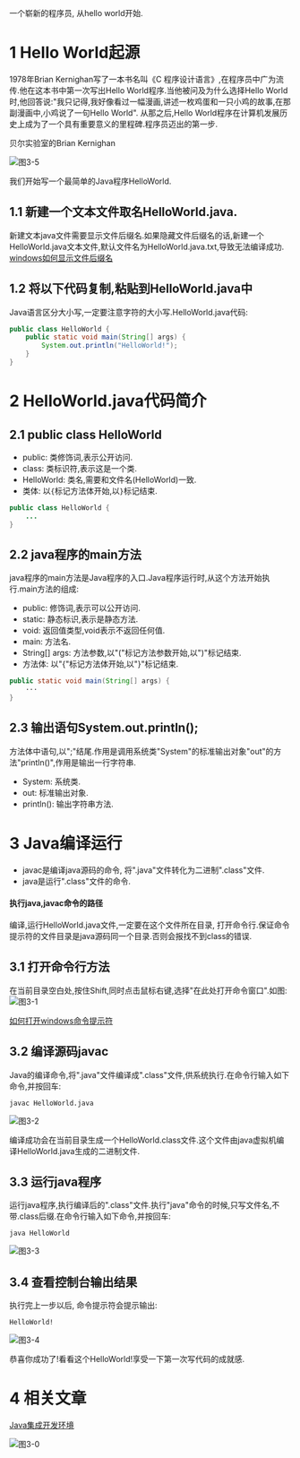 <div class="jumbotron">
<p>一个崭新的程序员, 从hello world开始.</p>  
</div>


1 Hello World起源
===

1978年Brian Kernighan写了一本书名叫《C 程序设计语言》,在程序员中广为流传.他在这本书中第一次写出Hello World程序.当他被问及为什么选择Hello World时,他回答说:"我只记得,我好像看过一幅漫画,讲述一枚鸡蛋和一只小鸡的故事,在那副漫画中,小鸡说了一句Hello World".
从那之后,Hello World程序在计算机发展历史上成为了一个具有重要意义的里程碑.程序员迈出的第一步.

贝尔实验室的Brian Kernighan

![图3-5](http://localhost/img/java/basic/3-5.jpg)  

我们开始写一个最简单的Java程序HelloWorld.

1.1 新建一个文本文件取名HelloWorld.java.
---

新建文本java文件需要显示文件后缀名.如果隐藏文件后缀名的话,新建一个HelloWorld.java文本文件,默认文件名为HelloWorld.java.txt,导致无法编译成功.
[windows如何显示文件后缀名](http://dashidan.com/article/windows/faq/3.html)

1.2 将以下代码复制,粘贴到HelloWorld.java中
---
Java语言区分大小写,一定要注意字符的大小写.HelloWorld.java代码:

```java
public class HelloWorld {
    public static void main(String[] args) {
        System.out.println("HelloWorld!");
    }
}
```

2 HelloWorld.java代码简介
===

2.1 public class HelloWorld
---

- public: 类修饰词,表示公开访问.
- class: 类标识符,表示这是一个类.
- HelloWorld: 类名,需要和文件名(HelloWorld)一致.
- 类体: 以`{`标记方法体开始,以`}`标记结束.

```java
public class HelloWorld {
	...
}
```

2.2 java程序的main方法
---

java程序的main方法是Java程序的入口.Java程序运行时,从这个方法开始执行.main方法的组成:
- public: 修饰词,表示可以公开访问.
- static: 静态标识,表示是静态方法.
- void: 返回值类型,void表示不返回任何值.
- main: 方法名.
- String[] args: 方法参数,以"("标记方法参数开始,以")"标记结束.
- 方法体: 以"{"标记方法体开始,以"}"标记结束.

```java
public static void main(String[] args) {
	···
}
```

2.3 输出语句System.out.println();
---

方法体中语句,以";"结尾.作用是调用系统类"System"的标准输出对象"out"的方法"println()",作用是输出一行字符串.
- System: 系统类.  
- out: 标准输出对象.  
- println(): 输出字符串方法.  

3 Java编译运行
===

- javac是编译java源码的命令, 将".java"文件转化为二进制".class"文件.
- java是运行".class"文件的命令.

<div class="bs-callout bs-callout-warning">
    <h4>执行java,javac命令的路径</h4>
	<p>编译,运行HelloWorld.java文件,一定要在这个文件所在目录, 打开命令行.保证命令提示符的文件目录是java源码同一个目录.否则会报找不到class的错误.</p>
</div>

3.1 打开命令行方法
---

在当前目录空白处,按住Shift,同时点击鼠标右键,选择"在此处打开命令窗口".如图:   
![图3-1](http://localhost/img/java/basic/3-1.png)   

[如何打开windows命令提示符](http://localhost/article/windows/faq/2.html)   


3.2 编译源码javac
---

Java的编译命令,将".java"文件编译成".class"文件,供系统执行.在命令行输入如下命令,并按回车:

```
javac HelloWorld.java
```
![图3-2](http://localhost/img/java/basic/3-2.png)   

编译成功会在当前目录生成一个HelloWorld.class文件.这个文件由java虚拟机编译HelloWorld.java生成的二进制文件.

3.3 运行java程序
---

运行java程序,执行编译后的".class"文件.执行"java"命令的时候,只写文件名,不带.class后缀.在命令行输入如下命令,并按回车:

```
java HelloWorld
```
![图3-3](http://localhost/img/java/basic/3-3.png)   

3.4 查看控制台输出结果
---
执行完上一步以后, 命令提示符会提示输出:

```
HelloWorld!
```

![图3-4](http://localhost/img/java/basic/3-4.png)   

恭喜你成功了!看看这个HelloWorld!享受一下第一次写代码的成就感.  

4 相关文章
===

[Java集成开发环境](http://localhost/article/java/basic/6.html)   

![图3-0](http://localhost/img/java/basic/3-0.jpg)  